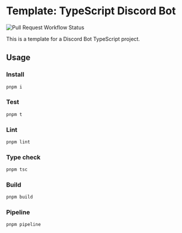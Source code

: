 # Template: TypeScript Discord Bot

![Pull Request Workflow Status](https://github.com/ElectricCactus/template-discord/actions/workflows/pull-request.yml/badge.svg)


This is a template for a Discord Bot TypeScript project.

## Usage

### Install

```sh
pnpm i
```

### Test

```sh
pnpm t
```

### Lint

```sh
pnpm lint
```

### Type check

```sh
pnpm tsc
```

### Build

```sh
pnpm build
```

### Pipeline
```sh
pnpm pipeline
```